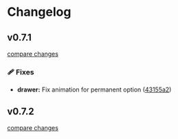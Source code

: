 # Changelog

## v0.7.1

[compare changes](https://github.com/zedix/zedix-ui/compare/v0.7.0...v0.7.1)

### 🩹 Fixes

- **drawer:** Fix animation for permanent option ([43155a2](https://github.com/zedix/zedix-ui/commit/43155a2))

## v0.7.2

[compare changes](https://github.com/zedix/zedix-ui/compare/v0.7.0...v0.7.2)
